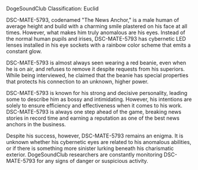 DogeSoundClub Classification: Euclid

DSC-MATE-5793, codenamed "The News Anchor," is a male human of average height and build with a charming smile plastered on his face at all times. However, what makes him truly anomalous are his eyes. Instead of the normal human pupils and irises, DSC-MATE-5793 has cybernetic LED lenses installed in his eye sockets with a rainbow color scheme that emits a constant glow.

DSC-MATE-5793 is almost always seen wearing a red beanie, even when he is on air, and refuses to remove it despite requests from his superiors. While being interviewed, he claimed that the beanie has special properties that protects his connection to an unknown, higher power.

DSC-MATE-5793 is known for his strong and decisive personality, leading some to describe him as bossy and intimidating. However, his intentions are solely to ensure efficiency and effectiveness when it comes to his work. DSC-MATE-5793 is always one step ahead of the game, breaking news stories in record time and earning a reputation as one of the best news anchors in the business.

Despite his success, however, DSC-MATE-5793 remains an enigma. It is unknown whether his cybernetic eyes are related to his anomalous abilities, or if there is something more sinister lurking beneath his charismatic exterior. DogeSoundClub researchers are constantly monitoring DSC-MATE-5793 for any signs of danger or suspicious activity.